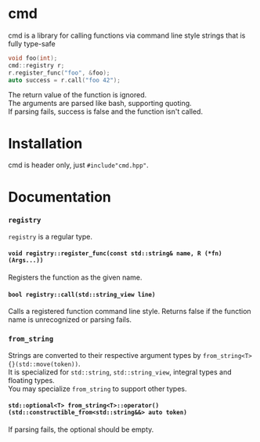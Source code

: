 # cmd
cmd is a library for calling functions via command line style strings that is fully type-safe

````c++
void foo(int);
cmd::registry r;
r.register_func("foo", &foo);
auto success = r.call("foo 42");
````

The return value of the function is ignored.  
The arguments are parsed like bash, supporting quoting.  
If parsing fails, success is false and the function isn't called.  


# Installation
cmd is header only, just `#include"cmd.hpp"`.

# Documentation

### `registry`
`registry` is a regular type.

#### `void registry::register_func(const std::string& name, R (*fn)(Args...))`
Registers the function as the given name.

#### `bool registry::call(std::string_view line)`
Calls a registered function command line style. Returns false if the function name is unrecognized or parsing fails.

### `from_string`
Strings are converted to their respective argument types by `from_string<T>{}(std::move(token))`.  
It is specialized for `std::string`, `std::string_view`, integral types and floating types.  
You may specialize `from_string` to support other types.

#### `std::optional<T> from_string<T>::operator()(std::constructible_from<std::string&&> auto token)`
If parsing fails, the optional should be empty.


